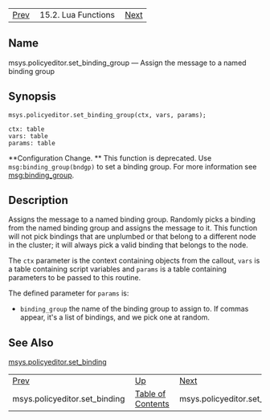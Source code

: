 |     |     |     |
| --- | --- | --- |
| [Prev](lua.ref.msys.policyeditor.set_binding)  | 15.2. Lua Functions |  [Next](lua.ref.msys.policyeditor.set_variable.php) |

<a name="lua.ref.msys.policyeditor.set_binding_group"></a>
## Name

msys.policyeditor.set_binding_group — Assign the message to a named binding group

<a name="idp25067856"></a>
## Synopsis

`msys.policyeditor.set_binding_group(ctx, vars, params);`

```
ctx: table
vars: table
params: table
```

**Configuration Change. ** This function is deprecated. Use `msg:binding_group(bndgp)` to set a binding group. For more information see [msg:binding_group](lua.ref.msg_binding_group "msg:binding_group").

<a name="idp25073200"></a>
## Description

Assigns the message to a named binding group. Randomly picks a binding from the named binding group and assigns the message to it. This function will not pick bindings that are unplumbed or that belong to a different node in the cluster; it will always pick a valid binding that belongs to the node.

The `ctx` parameter is the context containing objects from the callout, `vars` is a table containing script variables and `params` is a table containing parameters to be passed to this routine.

The defined parameter for `params` is:

*   `binding_group` the name of the binding group to assign to. If commas appear, it's a list of bindings, and we pick one at random.

<a name="idp25079600"></a>
## See Also

[msys.policyeditor.set_binding](lua.ref.msys.policyeditor.set_binding "msys.policyeditor.set_binding")

|     |     |     |
| --- | --- | --- |
| [Prev](lua.ref.msys.policyeditor.set_binding)  | [Up](lua.function.details.php) |  [Next](lua.ref.msys.policyeditor.set_variable.php) |
| msys.policyeditor.set_binding  | [Table of Contents](index) |  msys.policyeditor.set_variable |
